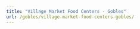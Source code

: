 ```yaml
---
title: "Village Market Food Centers - Gobles"
url: /gobles/village-market-food-centers-gobles/
---
```

